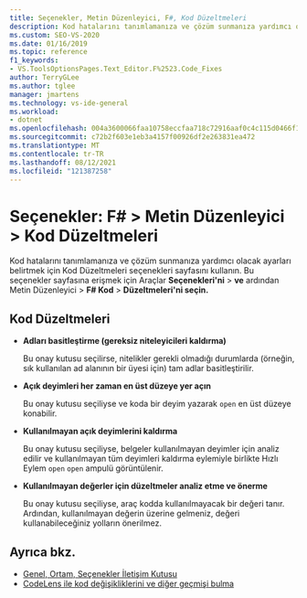 ```yaml
---
title: Seçenekler, Metin Düzenleyici, F#, Kod Düzeltmeleri
description: Kod hatalarını tanımlamanıza ve çözüm sunmanıza yardımcı olacak ayarları belirtmek için F# bölümündeki Kod Düzeltmeleri sayfasını kullanmayı öğrenin.
ms.custom: SEO-VS-2020
ms.date: 01/16/2019
ms.topic: reference
f1_keywords:
- VS.ToolsOptionsPages.Text_Editor.F%2523.Code_Fixes
author: TerryGLee
ms.author: tglee
manager: jmartens
ms.technology: vs-ide-general
ms.workload:
- dotnet
ms.openlocfilehash: 004a3600066faa10758eccfaa718c72916aaf0c4c115d0466f1178d08c38e6a2
ms.sourcegitcommit: c72b2f603e1eb3a4157f00926df2e263831ea472
ms.translationtype: MT
ms.contentlocale: tr-TR
ms.lasthandoff: 08/12/2021
ms.locfileid: "121387258"
---
```

# <a name="options-text-editor--f--code-fixes"></a>Seçenekler: F# > Metin Düzenleyici > Kod Düzeltmeleri

Kod hatalarını tanımlamanıza ve çözüm sunmanıza yardımcı olacak ayarları belirtmek için Kod Düzeltmeleri seçenekleri sayfasını kullanın. Bu seçenekler sayfasına erişmek için Araçlar **Seçenekleri'ni**  >  **ve** ardından Metin Düzenleyici   >  **F# Kod**  >  **Düzeltmeleri'ni seçin.**

## <a name="code-fixes"></a>Kod Düzeltmeleri

- **Adları basitleştirme (gereksiz niteleyicileri kaldırma)**

  Bu onay kutusu seçilirse, nitelikler gerekli olmadığı durumlarda (örneğin, sık kullanılan ad alanının bir üyesi için) tam adlar basitleştirilir.

- **Açık deyimleri her zaman en üst düzeye yer açın**

  Bu onay kutusu seçiliyse ve koda bir deyim yazarak `open` en üst düzeye konabilir.

- **Kullanılmayan açık deyimlerini kaldırma**

  Bu onay kutusu seçiliyse, belgeler kullanılmayan deyimler için analiz edilir ve kullanılmayan tüm deyimleri kaldırma eylemiyle birlikte Hızlı Eylem `open` [](../quick-actions.md) `open` ampulü görüntülenir.

- **Kullanılmayan değerler için düzeltmeler analiz etme ve önerme**

  Bu onay kutusu seçiliyse, araç kodda kullanılmayacak bir değeri tanır. Ardından, kullanılmayan değerin üzerine gelmeniz, değeri kullanabileceğiniz yolların önerilmez.

## <a name="see-also"></a>Ayrıca bkz.

- [Genel, Ortam, Seçenekler İletişim Kutusu](../../ide/reference/general-environment-options-dialog-box.md)
- [CodeLens ile kod değişikliklerini ve diğer geçmişi bulma](../../ide/find-code-changes-and-other-history-with-codelens.md)
